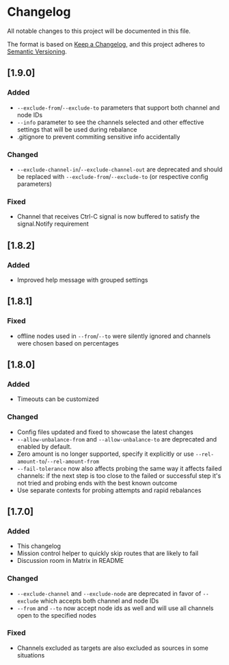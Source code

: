 # Changelog
All notable changes to this project will be documented in this file.

The format is based on [Keep a Changelog](https://keepachangelog.com/en/1.0.0/),
and this project adheres to [Semantic Versioning](https://semver.org/spec/v2.0.0.html).

## [1.9.0]
### Added
- `--exclude-from`/`--exclude-to` parameters that support both channel and node
  IDs
- `--info` parameter to see the channels selected and other effective settings
  that will be used during rebalance
- .gitignore to prevent commiting sensitive info accidentally

### Changed
- `--exclude-channel-in`/`--exclude-channel-out` are deprecated and should be
  replaced with `--exclude-from`/`--exclude-to` (or respective config
  parameters)
### Fixed
- Channel that receives Ctrl-C signal is now buffered to satisfy the
  signal.Notify requirement
## [1.8.2]
### Added
- Improved help message with grouped settings
## [1.8.1]
### Fixed
- offline nodes used in `--from`/`--to` were silently ignored and channels were
  chosen based on percentages
## [1.8.0]
### Added
- Timeouts can be customized
### Changed
- Config files updated and fixed to showcase the latest changes
- `--allow-unbalance-from` and `--allow-unbalance-to` are deprecated and enabled
  by default.
- Zero amount is no longer supported, specify it explicitly or use
  `--rel-amount-to`/`--rel-amount-from`
- `--fail-tolerance` now also affects probing the same way it affects failed
  channels: if the next step is too close to the failed or successful step it's
  not tried and probing ends with the best known outcome
- Use separate contexts for probing attempts and rapid rebalances
## [1.7.0]
### Added
- This changelog
- Mission control helper to quickly skip routes that are likely to fail
- Discussion room in Matrix in README
### Changed
- `--exclude-channel` and `--exclude-node` are deprecated in favor of `--exclude`
  which accepts both channel and node IDs
- `--from` and `--to` now accept node ids as well and will use all channels open
    to the specified nodes
### Fixed
- Channels excluded as targets are also excluded as sources in some situations
